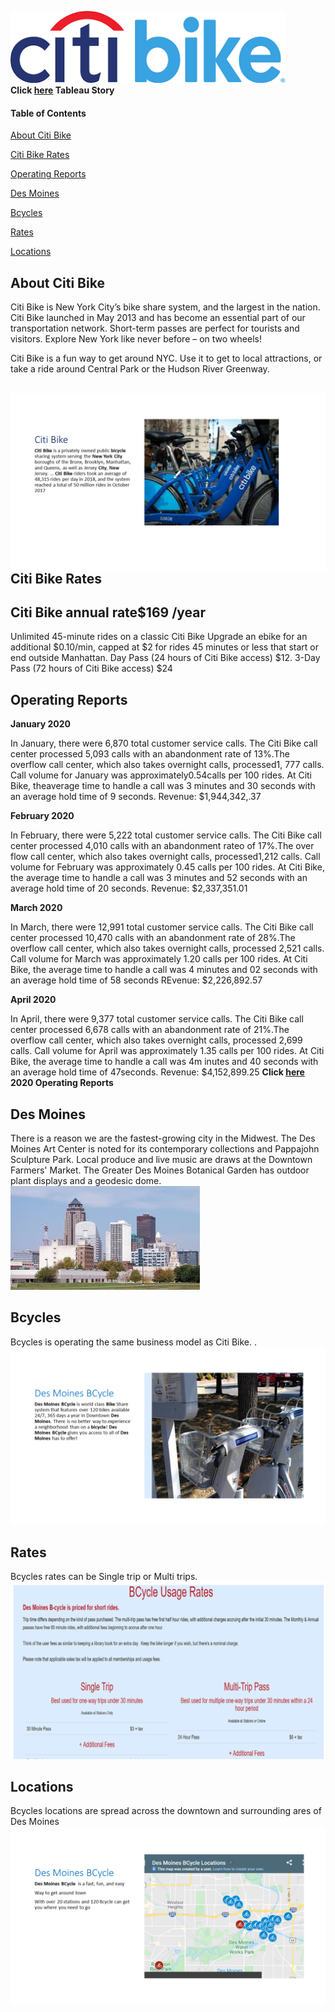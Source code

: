 ![Header](/pics/Logocb.png)  
**Click [here](https://public.tableau.com/profile/tenley5222#!/vizhome/DesMoines/Fact?publish=yes) Tableau Story**
#### Table of Contents

[About Citi Bike](#about-citi-bike) 

[Citi Bike Rates](#citi-bike-rates) 

[Operating Reports](#operating-reports)

[Des Moines](#des-moines)   

[Bcycles](#bcycles)

[Rates](#rates)  

[Locations](#locations) 



## About Citi Bike
Citi Bike is New York City’s bike share system, and the largest in the nation. Citi Bike launched in May 2013 and has become an essential part of our transportation network. Short-term passes are perfect for tourists and visitors. Explore New York like never before – on two wheels! 

Citi Bike is a fun way to get around NYC. Use it to get to local attractions, or take a ride around Central Park or the Hudson River Greenway.

<br/><img align="left" width="700" src="/pics/CitiBike.png"><br/>

## Citi Bike Rates

 ## Citi Bike annual rate$169 /year
Unlimited 45-minute rides on a classic Citi Bike
Upgrade an ebike for an additional $0.10/min, capped at $2 for rides 45 minutes or less that start or end outside Manhattan.
Day Pass (24 hours of Citi Bike access)	$12. 3-Day Pass (72 hours of Citi Bike access)	$24


## Operating Reports
**January 2020**

In January, there were 6,870 total customer service calls. The Citi Bike call center processed 5,093 calls with an abandonment rate of 13%.The overflow call center, which also takes overnight calls, processed1, 777 calls. Call volume for January was approximately0.54calls per 100 rides. At Citi Bike, theaverage time to handle a call was 3 minutes and 30 seconds with an average hold time of 9 seconds. 
Revenue: $1,944,342,.37

**February 2020**

In February, there were 5,222 total customer service calls. The Citi Bike call center processed 4,010 calls with an abandonment rateo of 17%.The over flow call center, which also takes overnight calls, processed1,212 calls. Call volume for February was approximately 0.45 calls per 100 rides. At Citi Bike, the average time to handle a call was 3 minutes and 52 seconds with an average hold time of 20 seconds.
Revenue:  $2,337,351.01

**March 2020**

In March, there were 12,991 total customer service calls. The Citi Bike call center processed 10,470 calls with an abandonment rate of 28%.The overflow call center, which also takes overnight calls, processed 2,521 calls. Call volume for March was approximately 1.20 calls per 100 rides. At Citi Bike, the average time to handle a call was 4 minutes and 02 seconds with an average hold time of 58 seconds
REvenue: $2,226,892.57

**April 2020**

In April, there were 9,377 total customer service calls. The Citi Bike call center processed 6,678 calls with an abandonment rate of 21%.The overflow call center, which also takes overnight calls, processed 2,699 calls. Call volume for April was approximately 1.35 calls per 100 rides. At Citi Bike, the average time to handle a call was 4m inutes and 40 seconds with an average hold time of 47seconds.
Revenue: $4,152,899.25
**Click [here](https://www.citibikenyc.com/system-data/operating-reports) 2020 Operating Reports**

## Des Moines
There is a reason we are the fastest-growing city in the Midwest. The Des Moines Art Center is noted for its contemporary collections and Pappajohn Sculpture Park. Local produce and live music are draws at the Downtown Farmers' Market. The Greater Des Moines Botanical Garden has outdoor plant displays and a geodesic dome.
![](/pics/City.png)

## Bcycles
Bcycles is operating the same business model as Citi Bike. .
![](/pics/Bcycle.png)

## Rates
Bcycles rates can be Single trip or Multi trips.  
 ![](/pics/Rates.png)



 ## Locations
 Bcycles locations are spread across the downtown and surrounding ares of Des Moines
![](/pics/locations.png)